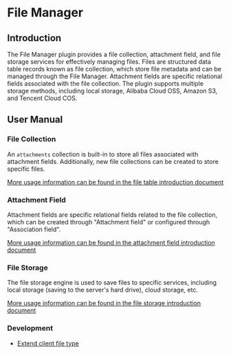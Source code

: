 # File Manager

<PluginInfo name="file-manager"></PluginInfo>

## Introduction

The File Manager plugin provides a file collection, attachment field, and file storage services for effectively managing files. Files are structured data table records known as file collection, which store file metadata and can be managed through the File Manager. Attachment fields are specific relational fields associated with the file collection. The plugin supports multiple storage methods, including local storage, Alibaba Cloud OSS, Amazon S3, and Tencent Cloud COS.

## User Manual

### File Collection

An `attachments` collection is built-in to store all files associated with attachment fields. Additionally, new file collections can be created to store specific files.

[More usage information can be found in the file table introduction document](/handbook/file-manager/file-collection)

### Attachment Field

Attachment fields are specific relational fields related to the file collection, which can be created through "Attachment field" or configured through "Association field".

[More usage information can be found in the attachment field introduction document](/handbook/file-manager/field-attachment)

### File Storage

The file storage engine is used to save files to specific services, including local storage (saving to the server's hard drive), cloud storage, etc.

[More usage information can be found in the file storage introduction document](./storage/index.md)

### Development

* [Extend client file type](./development/client-file-type.md)
